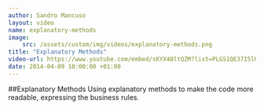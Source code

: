 ```yaml
---
author: Sandro Mancuso
layout: video
name: explanatory-methods
image:
    src: /assets/custom/img/videos/explanatory-methods.png
title: "Explanatory Methods"
video-url: https://www.youtube.com/embed/sKYX40ltQZM?list=PLGS1QE37I5lQX33-yrnNasV_dHRh2oSkx
date: 2014-04-09 10:00:00 +01:00
---
```


##Explanatory Methods
Using explanatory methods to make the code more readable, expressing the business rules.
